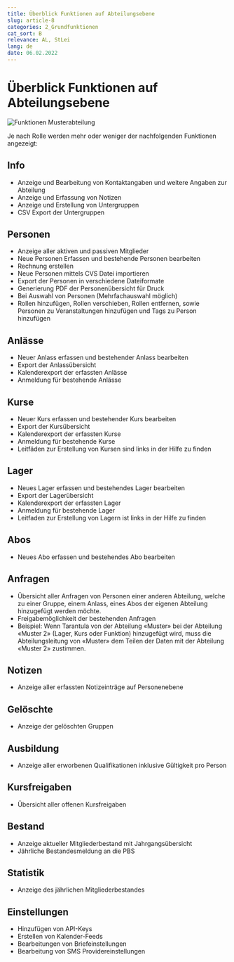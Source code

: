 ```yaml
---
title: Überblick Funktionen auf Abteilungsebene
slug: article-8
categories: 2_Grundfunktionen
cat_sort: B
relevance: AL, StLei
lang: de
date: 06.02.2022
---
```


# Überblick Funktionen auf Abteilungsebene

![Funktionen Musterabteilung](/docu/images/basicfunctions/funktionen_musterabteilung_de.jpg)

Je nach Rolle werden mehr oder weniger der nachfolgenden Funktionen angezeigt: 

## Info 
* Anzeige und Bearbeitung von Kontaktangaben und weitere Angaben zur Abteilung 
* Anzeige und Erfassung von Notizen 
* Anzeige und Erstellung von Untergruppen 
* CSV Export der Untergruppen 

## Personen 
* Anzeige aller aktiven und passiven Mitglieder 
* Neue Personen Erfassen und bestehende Personen bearbeiten 
* Rechnung erstellen  
* Neue Personen mittels CVS Datei importieren  
* Export der Personen in verschiedene Dateiformate  
* Generierung PDF der Personenübersicht für Druck 
* Bei Auswahl von Personen (Mehrfachauswahl möglich)
* Rollen hinzufügen, Rollen verschieben, Rollen entfernen, sowie Personen zu Veranstaltungen hinzufügen und Tags zu Person hinzufügen 

## Anlässe 
* Neuer Anlass erfassen und bestehender Anlass bearbeiten 
* Export der Anlassübersicht 
* Kalenderexport der erfassten Anlässe 
* Anmeldung für bestehende Anlässe  
 
## Kurse 
* Neuer Kurs erfassen und bestehender Kurs bearbeiten 
* Export der Kursübersicht 
* Kalenderexport der erfassten Kurse 
* Anmeldung für bestehende Kurse 
* Leitfäden zur Erstellung von Kursen sind links in der Hilfe zu finden

 
## Lager 
* Neues Lager erfassen und bestehendes Lager bearbeiten 
* Export der Lagerübersicht 
* Kalenderexport der erfassten Lager 
* Anmeldung für bestehende Lager  
* Leitfaden zur Erstellung von Lagern ist links in der Hilfe zu finden

## Abos 
* Neues Abo erfassen und bestehendes Abo bearbeiten  

## Anfragen 
* Übersicht aller Anfragen von Personen einer anderen Abteilung, welche zu einer Gruppe, einem Anlass, eines Abos der eigenen Abteilung hinzugefügt werden möchte. 
* Freigabemöglichkeit der bestehenden Anfragen 
* Beispiel: Wenn Tarantula von der Abteilung «Muster» bei der Abteilung «Muster 2» (Lager, Kurs oder Funktion) hinzugefügt wird, muss die Abteilungsleitung von «Muster» dem Teilen der Daten mit der Abteilung «Muster 2» zustimmen. 

## Notizen 
* Anzeige aller erfassten Notizeinträge auf Personenebene 

## Gelöschte 
* Anzeige der gelöschten Gruppen 

## Ausbildung 
* Anzeige aller erworbenen Qualifikationen inklusive Gültigkeit pro Person 

## Kursfreigaben
* Übersicht aller offenen Kursfreigaben  

## Bestand
* Anzeige aktueller Mitgliederbestand mit Jahrgangsübersicht 
* Jährliche Bestandesmeldung an die PBS 

## Statistik 
* Anzeige des jährlichen Mitgliederbestandes 

## Einstellungen 
* Hinzufügen von API-Keys 
* Erstellen von Kalender-Feeds 
* Bearbeitungen von Briefeinstellungen 
* Bearbeitung von SMS Providereinstellungen  
